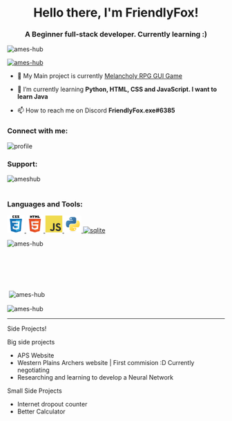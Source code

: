 <h1 align="center">Hello there, I'm FriendlyFox!</h1>
<h3 align="center">A Beginner full-stack developer. Currently learning :)</h3>

<p align="left"> <img src="https://komarev.com/ghpvc/?username=ames-hub&label=Profile%20views&color=0e75b6&style=flat" alt="ames-hub" /> </p>

<p align="left"> <a href="https://github.com/ryo-ma/github-profile-trophy"><img src="https://github-profile-trophy.vercel.app/?username=ames-hub" alt="ames-hub" /></a> </p>

- 🔭 My Main project is currently [Melancholy RPG GUI Game](https://github.com/Ames-hub/Melancholy)

- 🌱 I’m currently learning **Python, HTML, CSS and JavaScript. I want to learn Java**

- 📫 How to reach me on Discord **FriendlyFox.exe#6385**

<h3 align="left">Connect with me:</h3>

![profile](https://discord.c99.nl/widget/theme-2/913574723475083274.png)

<h3 align="left">Support:</h3>
<p><a href="https://ko-fi.com/ameshub"> <img align="left" src="https://cdn.ko-fi.com/cdn/kofi3.png?v=3" height="50" width="210" alt="ameshub" /></a></p><br><br>

<p align="left">
</p>

<h3 align="left">Languages and Tools:</h3>
<p align="left"> <a href="https://www.w3schools.com/css/" target="_blank" rel="noreferrer"> <img src="https://raw.githubusercontent.com/devicons/devicon/master/icons/css3/css3-original-wordmark.svg" alt="css3" width="40" height="40"/> </a> <a href="https://www.w3.org/html/" target="_blank" rel="noreferrer"> <img src="https://raw.githubusercontent.com/devicons/devicon/master/icons/html5/html5-original-wordmark.svg" alt="html5" width="40" height="40"/> </a> <a href="https://developer.mozilla.org/en-US/docs/Web/JavaScript" target="_blank" rel="noreferrer"> <img src="https://raw.githubusercontent.com/devicons/devicon/master/icons/javascript/javascript-original.svg" alt="javascript" width="40" height="40"/> </a> <a href="https://www.python.org" target="_blank" rel="noreferrer"> <img src="https://raw.githubusercontent.com/devicons/devicon/master/icons/python/python-original.svg" alt="python" width="40" height="40"/> </a> <a href="https://www.sqlite.org/" target="_blank" rel="noreferrer"> <img src="https://www.vectorlogo.zone/logos/sqlite/sqlite-icon.svg" alt="sqlite" width="40" height="40"/> </a> </p>

<p><img align="left" src="https://github-readme-stats.vercel.app/api/top-langs?username=ames-hub&show_icons=true&locale=en&layout=compact" alt="ames-hub" /></p><br><br><br><br><br><br>

<p>&nbsp;<img align="center" src="https://github-readme-stats.vercel.app/api?username=ames-hub&show_icons=true&locale=en" alt="ames-hub" /></p>

<p><img align="center" src="https://github-readme-streak-stats.herokuapp.com/?user=ames-hub&" alt="ames-hub" /></p>

<hr>

Side Projects!

Big side projects
- APS Website
- Western Plains Archers website | First commision :D Currently negotiating
- Researching and learning to develop a Neural Network

Small Side Projects
- Internet dropout counter
- Better Calculator
